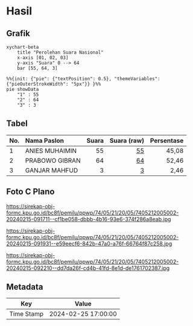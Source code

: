 # Hasil

## Grafik

```mermaid
xychart-beta
    title "Perolehan Suara Nasional"
    x-axis [01, 02, 03]
    y-axis "Suara" 0 --> 64
    bar [55, 64, 3]
```

```mermaid
%%{init: {"pie": {"textPosition": 0.5}, "themeVariables": {"pieOuterStrokeWidth": "5px"}} }%%
pie showData
    "1" : 55
    "2" : 64
    "3" : 3
```

## Tabel

| No. | Nama Paslon    | Suara | Suara (raw) | Persentase |
|:--- |:-------------- | -----:| -----------:| ----------:|
| 1   | ANIES MUHAIMIN | 55    | [55][p-1]   | 45,08      |
| 2   | PRABOWO GIBRAN | 64    | [64][p-2]   | 52,46      |
| 3   | GANJAR MAHFUD  | 3     | [3][p-3]    | 2,46       |


[p-1]: https://github.com/gigit-pemilu/pemilu-2024/blob/main/pilpres/hitung-suara/sub/74-sulawesi-tenggara/sub/05-konawe-selatan/sub/21-basala/sub/2005-lambandia/sub/002-tps/sub/paslon-1.txt
[p-2]: https://github.com/gigit-pemilu/pemilu-2024/blob/main/pilpres/hitung-suara/sub/74-sulawesi-tenggara/sub/05-konawe-selatan/sub/21-basala/sub/2005-lambandia/sub/002-tps/sub/paslon-2.txt
[p-3]: https://github.com/gigit-pemilu/pemilu-2024/blob/main/pilpres/hitung-suara/sub/74-sulawesi-tenggara/sub/05-konawe-selatan/sub/21-basala/sub/2005-lambandia/sub/002-tps/sub/paslon-3.txt

## Foto C Plano

https://sirekap-obj-formc.kpu.go.id/bc8f/pemilu/ppwp/74/05/21/20/05/7405212005002-20240215-091711--cf1be058-dbbb-4b16-93e6-374f286a8eab.jpg

https://sirekap-obj-formc.kpu.go.id/bc8f/pemilu/ppwp/74/05/21/20/05/7405212005002-20240215-091931--e59eecf6-842b-47a0-a76f-66764f87c258.jpg

https://sirekap-obj-formc.kpu.go.id/bc8f/pemilu/ppwp/74/05/21/20/05/7405212005002-20240215-092210--dd7da26f-cd4b-41fd-8e1d-de1761702387.jpg


## Metadata

| Key        | Value               |
| ---------- | ------------------- |
| Time Stamp | 2024-02-25 17:00:00 |




